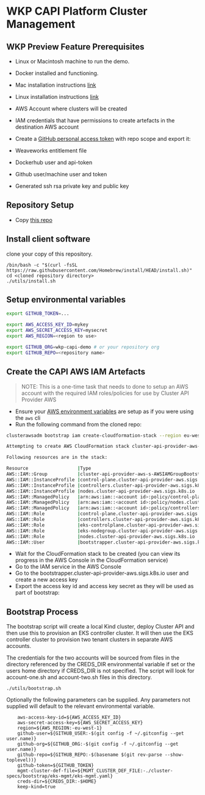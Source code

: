 # WKP CAPI Platform Cluster Management

## WKP Preview Feature Prerequisites

* Linux or Macintosh machine to run the demo.
* Docker installed and functioning.
* Mac installation instructions [link](https://docs.docker.com/docker-for-mac/install/)
* Linux installation instructions [link](https://docs.docker.com/engine/install/)
* AWS Account where clusters will be created
* IAM credentials that have permissions to create artefacts in the destination AWS account
* Create a [GitHub personal access token](https://docs.github.com/en/github/authenticating-to-github/creating-a-personal-access-token) with repo scope and export it:

* Weaveworks entitlement file
* Dockerhub user and api-token
* Github user/machine user and token
* Generated ssh rsa private key and public key

## Repository Setup

* Copy [this repo](https://github.com/wkp-capi-demo/paulcarlton-platform-cluster-management)

## Install client software

clone your copy of this repository.

```
/bin/bash -c "$(curl -fsSL https://raw.githubusercontent.com/Homebrew/install/HEAD/install.sh)"
cd <cloned repository directory>
./utils/install.sh
```

## Setup environmental variables

```sh
export GITHUB_TOKEN=... 

export AWS_ACCESS_KEY_ID=mykey
export AWS_SECRET_ACCESS_KEY=mysecret
export AWS_REGION=<region to use>

export GITHUB_ORG=wkp-capi-demo # or your repository org
export GITHUB_REPO=<repository name>
```

## Create the CAPI AWS IAM Artefacts

> NOTE: This is a one-time task that needs to done to setup an AWS account with the required IAM roles/policies for use by Cluster API Provider AWS

* Ensure your [AWS environment variables](https://docs.aws.amazon.com/cli/latest/userguide/cli-configure-envvars.html) are setup as if you were using the `aws` cli
* Run the following command from the cloned repo:

```sh
clusterawsadm bootstrap iam create-cloudformation-stack --region eu-west-1 --config resources/bootstrap.config -v 12

Attempting to create AWS CloudFormation stack cluster-api-provider-aws-sigs-k8s-io

Following resources are in the stack:

Resource                  |Type                                                                                |Status
AWS::IAM::Group           |cluster-api-provider-aws-s-AWSIAMGroupBootstrapper-1Y1WID2RLKBN2                    |CREATE_COMPLETE
AWS::IAM::InstanceProfile |control-plane.cluster-api-provider-aws.sigs.k8s.io                                  |CREATE_COMPLETE
AWS::IAM::InstanceProfile |controllers.cluster-api-provider-aws.sigs.k8s.io                                    |CREATE_COMPLETE
AWS::IAM::InstanceProfile |nodes.cluster-api-provider-aws.sigs.k8s.io                                          |CREATE_COMPLETE
AWS::IAM::ManagedPolicy   |arn:aws:iam::<account id>:policy/control-plane.cluster-api-provider-aws.sigs.k8s.io |CREATE_COMPLETE
AWS::IAM::ManagedPolicy   |arn:aws:iam::<account id>:policy/nodes.cluster-api-provider-aws.sigs.k8s.io         |CREATE_COMPLETE
AWS::IAM::ManagedPolicy   |arn:aws:iam::<account id>:policy/controllers.cluster-api-provider-aws.sigs.k8s.io   |CREATE_COMPLETE
AWS::IAM::Role            |control-plane.cluster-api-provider-aws.sigs.k8s.io                                  |CREATE_COMPLETE
AWS::IAM::Role            |controllers.cluster-api-provider-aws.sigs.k8s.io                                    |CREATE_COMPLETE
AWS::IAM::Role            |eks-controlplane.cluster-api-provider-aws.sigs.k8s.io                               |CREATE_COMPLETE
AWS::IAM::Role            |eks-nodegroup.cluster-api-provider-aws.sigs.k8s.io                                  |CREATE_COMPLETE
AWS::IAM::Role            |nodes.cluster-api-provider-aws.sigs.k8s.io                                          |CREATE_COMPLETE
AWS::IAM::User            |bootstrapper.cluster-api-provider-aws.sigs.k8s.io                                   |CREATE_COMPLETE
```

* Wait for the CloudFormation stack to be created (you can view its progress in the AWS Console in the CloudFormation service)
* Go to the IAM service in the AWS Console
* Go to the bootstrapper.cluster-api-provider-aws.sigs.k8s.io user and create a new access key
* Export the access key id and access key secret as they will be used as part of bootstrap:

## Bootstrap Process

The bootstrap script will create a local Kind cluster, deploy Cluster API and then use this to provision an EKS controller cluster. It will then use the EKS controller cluster to provision two tenant clusters in separate AWS accounts.

The credentials for the two accounts will be sourced from files in the directory referenced by the CREDS_DIR environmental variable if set or the users home directory if CREDS_DIR is not specified. The script will look for account-one.sh and account-two.sh files in this directory.

```
./utils/bootstrap.sh
```

Optionally the following parameters can be supplied. Any parameters not supplied will default to the relevant environmental variable.

```
    aws-access-key-id=${AWS_ACCESS_KEY_ID}
    aws-secret-access-key=${AWS_SECRET_ACCESS_KEY}
    region=${AWS_REGION:-eu-west-1}
    github-user=${GITHUB_USER:-$(git config -f ~/.gitconfig --get user.name)}
    github-org=${GITHUB_ORG:-$(git config -f ~/.gitconfig --get user.name)}
    github-repo=${GITHUB_REPO:-$(basename $(git rev-parse --show-toplevel))}
    github-token=${GITHUB_TOKEN}
    mgmt-cluster-def-file=${MGMT_CLUSTER_DEF_FILE:-./cluster-specs/bootstrap/eks-mgmt/eks-mgmt.yaml}
    creds-dir=${CREDS_DIR:-$HOME}
    keep-kind=true
```
